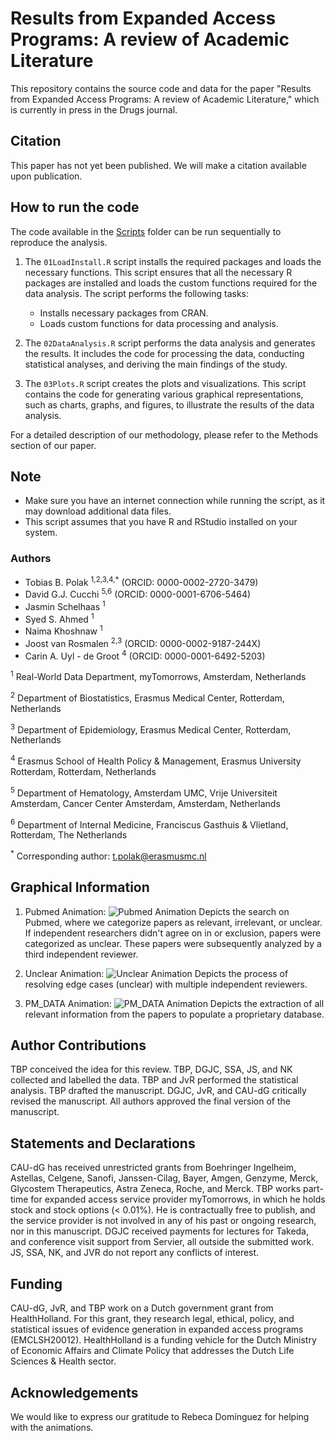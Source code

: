 # Results from Expanded Access Programs: A review of Academic Literature

This repository contains the source code and data for the paper "Results from Expanded Access Programs: A review of Academic Literature," which is currently in press in the Drugs journal.

## Citation

This paper has not yet been published. We will make a citation available upon publication. 

## How to run the code
The code available in the [Scripts](/Scripts) folder can be run sequentially to reproduce the analysis.

1. The `01LoadInstall.R` script installs the required packages and loads the necessary functions. This script ensures that all the necessary R packages are installed and loads the custom functions required for the data analysis. The script performs the following tasks:
   - Installs necessary packages from CRAN.
   - Loads custom functions for data processing and analysis.
   
2. The `02DataAnalysis.R` script performs the data analysis and generates the results. It includes the code for processing the data, conducting statistical analyses, and deriving the main findings of the study.
   
3. The `03Plots.R` script creates the plots and visualizations. This script contains the code for generating various graphical representations, such as charts, graphs, and figures, to illustrate the results of the data analysis.

For a detailed description of our methodology, please refer to the Methods section of our paper.

## Note
- Make sure you have an internet connection while running the script, as it may download additional data files.
- This script assumes that you have R and RStudio installed on your system.

### Authors
- Tobias B. Polak <sup>1,2,3,4,*</sup> (ORCID: 0000-0002-2720-3479)
- David G.J. Cucchi <sup>5,6</sup> (ORCID: 0000-0001-6706-5464)
- Jasmin Schelhaas <sup>1</sup>
- Syed S. Ahmed <sup>1</sup>
- Naima Khoshnaw <sup>1</sup>
- Joost van Rosmalen <sup>2,3</sup> (ORCID: 0000-0002-9187-244X)
- Carin A. Uyl - de Groot <sup>4</sup> (ORCID: 0000-0001-6492-5203)

<sup>1</sup> Real-World Data Department, myTomorrows, Amsterdam, Netherlands

<sup>2</sup> Department of Biostatistics, Erasmus Medical Center, Rotterdam, Netherlands

<sup>3</sup> Department of Epidemiology, Erasmus Medical Center, Rotterdam, Netherlands

<sup>4</sup> Erasmus School of Health Policy & Management, Erasmus University Rotterdam, Rotterdam, Netherlands

<sup>5</sup> Department of Hematology, Amsterdam UMC, Vrije Universiteit Amsterdam, Cancer Center Amsterdam, Amsterdam, Netherlands

<sup>6</sup> Department of Internal Medicine, Franciscus Gasthuis & Vlietland, Rotterdam, The Netherlands

<sup>*</sup> Corresponding author: t.polak@erasmusmc.nl

## Graphical Information
1. Pubmed Animation:
   ![Pubmed Animation](/Animations/1_PubMed.gif)
   Depicts the search on Pubmed, where we categorize papers as relevant, irrelevant, or unclear. If independent researchers didn't agree on in or exclusion, papers were categorized as unclear. These papers were subsequently analyzed by a third independent reviewer.
   
2. Unclear Animation:
   ![Unclear Animation](/Animations/2_Unclear.gif)
   Depicts the process of resolving edge cases (unclear) with multiple independent reviewers.
   
3. PM_DATA Animation:
   ![PM_DATA Animation](/Animations/3_PM_DATA.gif)
   Depicts the extraction of all relevant information from the papers to populate a proprietary database.
   
## Author Contributions
TBP conceived the idea for this review. TBP, DGJC, SSA, JS, and NK collected and labelled the data. TBP and JvR performed the statistical analysis. TBP drafted the manuscript. DGJC, JvR, and CAU-dG critically revised the manuscript. All authors approved the final version of the manuscript.

## Statements and Declarations
CAU-dG has received unrestricted grants from Boehringer Ingelheim, Astellas, Celgene, Sanofi, Janssen-Cilag, Bayer, Amgen, Genzyme, Merck, Glycostem Therapeutics, Astra Zeneca, Roche, and Merck. TBP works part-time for expanded access service provider myTomorrows, in which he holds stock and stock options (< 0.01%). He is contractually free to publish, and the service provider is not involved in any of his past or ongoing research, nor in this manuscript. DGJC received payments for lectures for Takeda, and conference visit support from Servier, all outside the submitted work. JS, SSA, NK, and JVR do not report any conflicts of interest.

## Funding
CAU-dG, JvR, and TBP work on a Dutch government grant from HealthHolland. For this grant, they research legal, ethical, policy, and statistical issues of evidence generation in expanded access programs (EMCLSH20012). HealthHolland is a funding vehicle for the Dutch Ministry of Economic Affairs and Climate Policy that addresses the Dutch Life Sciences & Health sector.

## Acknowledgements
We would like to express our gratitude to Rebeca Domínguez for helping with the animations.

